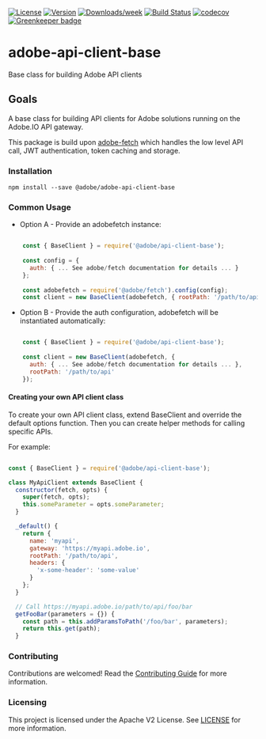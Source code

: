 [![License](https://img.shields.io/badge/License-Apache%202.0-blue.svg)](https://opensource.org/licenses/Apache-2.0) 
[![Version](https://img.shields.io/npm/v/@adobe/adobe-api-client-base.svg)](https://npmjs.org/package/@adobe/adobe-api-client-base)
[![Downloads/week](https://img.shields.io/npm/dw/@adobe/fetch.svg)](https://npmjs.org/package/@adobe/adobe-api-client-base)
[![Build Status](https://travis-ci.org/adobe/adobe-api-client-base.svg?branch=master)](https://travis-ci.com/adobe/adobe-api-client-base)
[![codecov](https://codecov.io/gh/adobe/adobe-api-client-base/branch/master/graph/badge.svg)](https://codecov.io/gh/adobe/adobe-api-client-base)
[![Greenkeeper badge](https://badges.greenkeeper.io/adobe/adobe-api-client-base.svg)](https://greenkeeper.io/)

# adobe-api-client-base

Base class for building Adobe API clients

## Goals

A base class for building API clients for Adobe solutions running on the Adobe.IO API gateway. 

This package is build upon [adobe-fetch](https://github.com/adobe/adobe-fetch) which handles the low level API call, JWT authentication, token caching and storage.  

### Installation

```
npm install --save @adobe/adobe-api-client-base
```

### Common Usage

* Option A - Provide an adobefetch instance:

```javascript

    const { BaseClient } = require('@adobe/api-client-base');
    
    const config = { 
      auth: { ... See adobe/fetch documentation for details ... }
    };
    
    const adobefetch = require('@adobe/fetch').config(config);
    const client = new BaseClient(adobefetch, { rootPath: '/path/to/api' });

```

* Option B - Provide the auth configuration, adobefetch will be instantiated automatically:

```javascript

    const { BaseClient } = require('@adobe/api-client-base');
    
    const client = new BaseClient(adobefetch, { 
      auth: { ... See adobe/fetch documentation for details ... }, 
      rootPath: '/path/to/api' 
    });

```

#### Creating your own API client class 

To create your own API client class, extend BaseClient and override the default options function.
Then you can create helper methods for calling specific APIs. 

For example:

```javascript

const { BaseClient } = require('@adobe/api-client-base');

class MyApiClient extends BaseClient {
  constructor(fetch, opts) {
    super(fetch, opts);
    this.someParameter = opts.someParameter;
  }

  _default() {
    return {
      name: 'myapi',
      gateway: 'https://myapi.adobe.io',
      rootPath: '/path/to/api',
      headers: {
        'x-some-header': 'some-value'
      }
    };
  }

  // Call https://myapi.adobe.io/path/to/api/foo/bar 
  getFooBar(parameters = {}) {
    const path = this.addParamsToPath('/foo/bar', parameters);
    return this.get(path);
  }
```

### Contributing

Contributions are welcomed! Read the [Contributing Guide](.github/CONTRIBUTING.md) for more information.

### Licensing

This project is licensed under the Apache V2 License. See [LICENSE](LICENSE) for more information.
